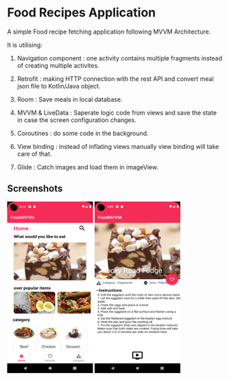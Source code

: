 
# Food Recipes Application  

A simple Food recipe fetching application following MVVM Architecture.

It is utilising:

1. Navigation component : one activity contains multiple fragments instead of creating multiple activites.

2. Retrofit : making HTTP connection with the rest API and convert meal json file to Kotlin/Java object.

3. Room : Save meals in local database.

4. MVVM & LiveData : Saperate logic code from views and save the state in case the screen configuration changes.

5. Coroutines : do some code in the background.

6. View binding : instead of inflating views manually view binding will take care of that.

7. Glide : Catch images and load them in imageView.

## Screenshots

<img src="https://github.com/gunishjain/FoodMVVM/blob/main/screenshots/1.png" width="200" height="400"> <img src="https://github.com/gunishjain/FoodMVVM/blob/main/screenshots/2.png" width="200" height="400">



